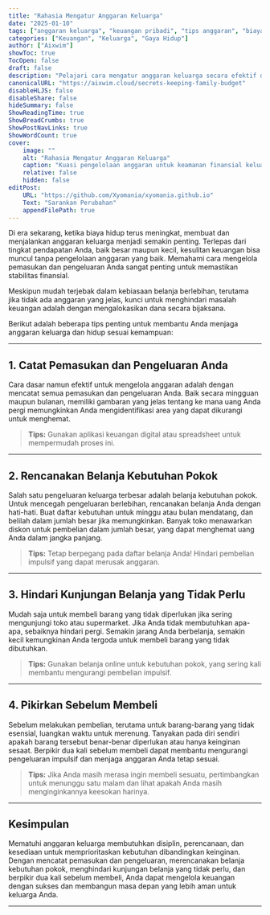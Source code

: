 ```yaml
---
title: "Rahasia Mengatur Anggaran Keluarga"
date: "2025-01-10"
tags: ["anggaran keluarga", "keuangan pribadi", "tips anggaran", "biaya hidup", "perencanaan keuangan"]
categories: ["Keuangan", "Keluarga", "Gaya Hidup"]
author: ["Aixwim"]
showToc: true
TocOpen: false
draft: false
description: "Pelajari cara mengatur anggaran keluarga secara efektif dengan tips praktis yang membantu Anda menghemat uang dan menghindari stres keuangan."
canonicalURL: "https://aixwim.cloud/secrets-keeping-family-budget"
disableHLJS: false
disableShare: false
hideSummary: false
ShowReadingTime: true
ShowBreadCrumbs: true
ShowPostNavLinks: true
ShowWordCount: true
cover:
    image: ""
    alt: "Rahasia Mengatur Anggaran Keluarga"
    caption: "Kuasi pengelolaan anggaran untuk keamanan finansial keluarga Anda."
    relative: false
    hidden: false
editPost:
    URL: "https://github.com/Xyomania/xyomania.github.io"
    Text: "Sarankan Perubahan"
    appendFilePath: true
---
```


Di era sekarang, ketika biaya hidup terus meningkat, membuat dan menjalankan anggaran keluarga menjadi semakin penting. Terlepas dari tingkat pendapatan Anda, baik besar maupun kecil, kesulitan keuangan bisa muncul tanpa pengelolaan anggaran yang baik. Memahami cara mengelola pemasukan dan pengeluaran Anda sangat penting untuk memastikan stabilitas finansial.

Meskipun mudah terjebak dalam kebiasaan belanja berlebihan, terutama jika tidak ada anggaran yang jelas, kunci untuk menghindari masalah keuangan adalah dengan mengalokasikan dana secara bijaksana.

Berikut adalah beberapa tips penting untuk membantu Anda menjaga anggaran keluarga dan hidup sesuai kemampuan:

---

## 1. **Catat Pemasukan dan Pengeluaran Anda**

Cara dasar namun efektif untuk mengelola anggaran adalah dengan mencatat semua pemasukan dan pengeluaran Anda. Baik secara mingguan maupun bulanan, memiliki gambaran yang jelas tentang ke mana uang Anda pergi memungkinkan Anda mengidentifikasi area yang dapat dikurangi untuk menghemat.

> **Tips:** Gunakan aplikasi keuangan digital atau spreadsheet untuk mempermudah proses ini.

---

## 2. **Rencanakan Belanja Kebutuhan Pokok**

Salah satu pengeluaran keluarga terbesar adalah belanja kebutuhan pokok. Untuk mencegah pengeluaran berlebihan, rencanakan belanja Anda dengan hati-hati. Buat daftar kebutuhan untuk minggu atau bulan mendatang, dan belilah dalam jumlah besar jika memungkinkan. Banyak toko menawarkan diskon untuk pembelian dalam jumlah besar, yang dapat menghemat uang Anda dalam jangka panjang.

> **Tips:** Tetap berpegang pada daftar belanja Anda! Hindari pembelian impulsif yang dapat merusak anggaran.

---

## 3. **Hindari Kunjungan Belanja yang Tidak Perlu**

Mudah saja untuk membeli barang yang tidak diperlukan jika sering mengunjungi toko atau supermarket. Jika Anda tidak membutuhkan apa-apa, sebaiknya hindari pergi. Semakin jarang Anda berbelanja, semakin kecil kemungkinan Anda tergoda untuk membeli barang yang tidak dibutuhkan.

> **Tips:** Gunakan belanja online untuk kebutuhan pokok, yang sering kali membantu mengurangi pembelian impulsif.

---

## 4. **Pikirkan Sebelum Membeli**

Sebelum melakukan pembelian, terutama untuk barang-barang yang tidak esensial, luangkan waktu untuk merenung. Tanyakan pada diri sendiri apakah barang tersebut benar-benar diperlukan atau hanya keinginan sesaat. Berpikir dua kali sebelum membeli dapat membantu mengurangi pengeluaran impulsif dan menjaga anggaran Anda tetap sesuai.

> **Tips:** Jika Anda masih merasa ingin membeli sesuatu, pertimbangkan untuk menunggu satu malam dan lihat apakah Anda masih menginginkannya keesokan harinya.

---

## Kesimpulan

Mematuhi anggaran keluarga membutuhkan disiplin, perencanaan, dan kesediaan untuk memprioritaskan kebutuhan dibandingkan keinginan. Dengan mencatat pemasukan dan pengeluaran, merencanakan belanja kebutuhan pokok, menghindari kunjungan belanja yang tidak perlu, dan berpikir dua kali sebelum membeli, Anda dapat mengelola keuangan dengan sukses dan membangun masa depan yang lebih aman untuk keluarga Anda.

---
